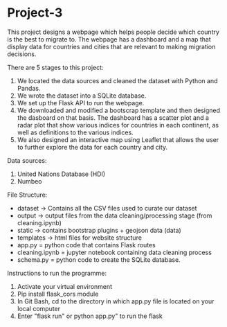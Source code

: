 # Project-3

This project designs a webpage which helps people decide which country is the best to migrate to. The webpage has a dashboard and a map that display data for countries and cities that are relevant to making migration decisions.

There are 5 stages to this project:
1. We located the data sources and cleaned the dataset with Python and Pandas.
2. We wrote the dataset into a SQLite database.
3. We set up the Flask API to run the webpage.
4. We downloaded and modified a bootscrap template and then designed the dasboard on that basis. The dashboard has a scatter plot and a radar plot that show various indices for countries in each continent, as well as definitions to the various indices.
5. We also designed an interactive map using Leaflet that allows the user to further explore the data for each country and city.

Data sources:
1. United Nations Database (HDI)
2. Numbeo

File Structure:
- dataset -> Contains all the CSV files used to curate our dataset
- output -> output files from the data cleaning/processing stage (from cleaning.ipynb)
- static -> contains bootstrap plugins + geojson data (data)
- templates -> html files for website structure
- app.py = python code that contains Flask routes
- cleaning.ipynb = jupyter notebook containing data cleaning process
- schema.py = python code to create the SQLite database.

Instructions to run the programme:
1. Activate your virtual environment
2. Pip install flask_cors module
3. In Git Bash, cd to the directory in which app.py file is located on your local computer
4. Enter "flask run" or python app.py" to run the flask
